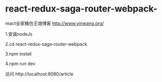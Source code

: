# react-redux-saga-router-webpack-
react全家桶仿王垠博客 http://www.yinwang.org/

1.安装nodeJs

2.cd react-redux-saga-router-webpack

3.npm install

4.npm run dev

访问 http://localhost:8080/article
